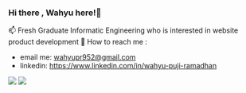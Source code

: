 ### Hi there , Wahyu here!👋

📫 Fresh Graduate Informatic Engineering who is interested in website product development
🔭 How to reach me : 
 - email me: wahyupr952@gmail.com
 - linkedin: https://www.linkedin.com/in/wahyu-puji-ramadhan
 
![](https://img.shields.io/badge/React-20232A?style=for-the-badge&logo=react&logoColor=61DAFB) ![](https://img.shields.io/badge/Tailwind_CSS-38B2AC?style=for-the-badge&logo=tailwind-css&logoColor=white) 
